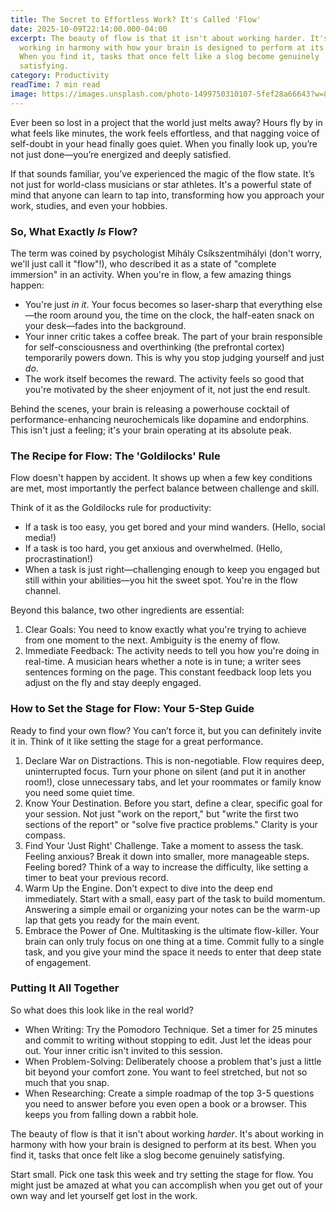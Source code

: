```yaml
---
title: The Secret to Effortless Work? It's Called 'Flow'
date: 2025-10-09T22:14:00.000-04:00
excerpt: The beauty of flow is that it isn't about working harder. It's about
  working in harmony with how your brain is designed to perform at its best.
  When you find it, tasks that once felt like a slog become genuinely
  satisfying.
category: Productivity
readTime: 7 min read
image: https://images.unsplash.com/photo-1499750310107-5fef28a66643?w=800&q=80
---
```

Ever been so lost in a project that the world just melts away? Hours fly by in what feels like minutes, the work feels effortless, and that nagging voice of self-doubt in your head finally goes quiet. When you finally look up, you’re not just done—you’re energized and deeply satisfied.

If that sounds familiar, you’ve experienced the magic of the flow state. It’s not just for world-class musicians or star athletes. It's a powerful state of mind that anyone can learn to tap into, transforming how you approach your work, studies, and even your hobbies.

### So, What Exactly *Is* Flow?

The term was coined by psychologist Mihály Csíkszentmihályi (don't worry, we'll just call it "flow"!), who described it as a state of "complete immersion" in an activity. When you're in flow, a few amazing things happen:

* You're just *in it*. Your focus becomes so laser-sharp that everything else—the room around you, the time on the clock, the half-eaten snack on your desk—fades into the background.
* Your inner critic takes a coffee break. The part of your brain responsible for self-consciousness and overthinking (the prefrontal cortex) temporarily powers down. This is why you stop judging yourself and just *do*.
* The work itself becomes the reward. The activity feels so good that you're motivated by the sheer enjoyment of it, not just the end result.

Behind the scenes, your brain is releasing a powerhouse cocktail of performance-enhancing neurochemicals like dopamine and endorphins. This isn't just a feeling; it's your brain operating at its absolute peak.

### The Recipe for Flow: The 'Goldilocks' Rule

Flow doesn't happen by accident. It shows up when a few key conditions are met, most importantly the perfect balance between challenge and skill.

Think of it as the Goldilocks rule for productivity:

* If a task is too easy, you get bored and your mind wanders. (Hello, social media!)
* If a task is too hard, you get anxious and overwhelmed. (Hello, procrastination!)
* When a task is just right—challenging enough to keep you engaged but still within your abilities—you hit the sweet spot. You're in the flow channel.

Beyond this balance, two other ingredients are essential:

1. Clear Goals: You need to know exactly what you're trying to achieve from one moment to the next. Ambiguity is the enemy of flow.
2. Immediate Feedback: The activity needs to tell you how you're doing in real-time. A musician hears whether a note is in tune; a writer sees sentences forming on the page. This constant feedback loop lets you adjust on the fly and stay deeply engaged.

### How to Set the Stage for Flow: Your 5-Step Guide

Ready to find your own flow? You can’t force it, but you can definitely invite it in. Think of it like setting the stage for a great performance.

1. Declare War on Distractions. This is non-negotiable. Flow requires deep, uninterrupted focus. Turn your phone on silent (and put it in another room!), close unnecessary tabs, and let your roommates or family know you need some quiet time.
2. Know Your Destination. Before you start, define a clear, specific goal for your session. Not just "work on the report," but "write the first two sections of the report" or "solve five practice problems." Clarity is your compass.
3. Find Your 'Just Right' Challenge. Take a moment to assess the task. Feeling anxious? Break it down into smaller, more manageable steps. Feeling bored? Think of a way to increase the difficulty, like setting a timer to beat your previous record.
4. Warm Up the Engine. Don't expect to dive into the deep end immediately. Start with a small, easy part of the task to build momentum. Answering a simple email or organizing your notes can be the warm-up lap that gets you ready for the main event.
5. Embrace the Power of One. Multitasking is the ultimate flow-killer. Your brain can only truly focus on one thing at a time. Commit fully to a single task, and you give your mind the space it needs to enter that deep state of engagement.

### Putting It All Together

So what does this look like in the real world?

* When Writing: Try the Pomodoro Technique. Set a timer for 25 minutes and commit to writing without stopping to edit. Just let the ideas pour out. Your inner critic isn't invited to this session.
* When Problem-Solving: Deliberately choose a problem that's just a little bit beyond your comfort zone. You want to feel stretched, but not so much that you snap.
* When Researching: Create a simple roadmap of the top 3-5 questions you need to answer before you even open a book or a browser. This keeps you from falling down a rabbit hole.

The beauty of flow is that it isn't about working *harder*. It's about working in harmony with how your brain is designed to perform at its best. When you find it, tasks that once felt like a slog become genuinely satisfying.

Start small. Pick one task this week and try setting the stage for flow. You might just be amazed at what you can accomplish when you get out of your own way and let yourself get lost in the work.
